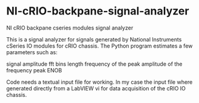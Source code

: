 # NI-cRIO-backpane-signal-analyzer
NI cRIO backpane cseries modules signal analyzer

This is a signal analyzer for signals generated by National Instruments cSeries IO modules for cRIO chassis.  The Python program estimates a few parameters such as: 

signal amplitude
fft bins length
frequency of the peak
amplitude of the frequency peak
ENOB

Code needs a textual input file for working. In my case the input file where generated directly from a LabVIEW vi for data acquisition of the cRIO IO chassis. 
